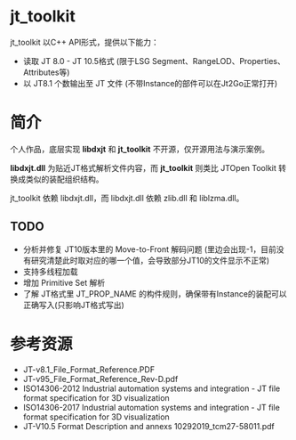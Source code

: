 # jt_toolkit

jt_toolkit 以C++ API形式，提供以下能力：
- 读取 JT 8.0 - JT 10.5格式 (限于LSG Segment、RangeLOD、Properties、Attributes等)
- 以 JT8.1 个数输出至 JT 文件  (不带Instance的部件可以在Jt2Go正常打开)


# 简介
个人作品，底层实现 **libdxjt** 和 **jt_toolkit** 不开源，仅开源用法与演示案例。

**libdxjt.dll** 为贴近JT格式解析文件内容，而 **jt_toolkit** 则类比 JTOpen Toolkit 转换成类似的装配组织结构。

jt_toolkit 依赖 libdxjt.dll，而 libdxjt.dll 依赖 zlib.dll 和 liblzma.dll。


## TODO
- 分析并修复 JT10版本里的 Move-to-Front 解码问题 (里边会出现-1，目前没有研究清楚此时取对应的哪一个值，会导致部分JT10的文件显示不正常)
- 支持多线程加载
- 增加 Primitive Set 解析
- 了解 JT格式里 JT_PROP_NAME 的构件规则，确保带有Instance的装配可以正确写入(只影响JT格式写出)


# 参考资源
- JT-v8.1_File_Format_Reference.PDF
- JT-v95_File_Format_Reference_Rev-D.pdf
- ISO14306-2012 Industrial automation systems and integration - JT file format specification for 3D visualization
- ISO14306-2017 Industrial automation systems and integration - JT file format specification for 3D visualization
- JT-V10.5 Format Description and annexs 10292019_tcm27-58011.pdf
